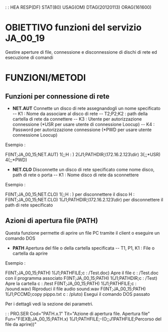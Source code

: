  :  : HEA RESP(DF) STAT(80) USAG(OM) DTAG(20120113) ORAG(161600)
# OBIETTIVO funzioni del servizio JA_00_19

Gestire aperture di file, connessione e disconnessione di dischi di rete ed esecuzione di comandi

# FUNZIONI/METODI

## Funzioni per connessione di rete


- **NET.AUT** Connette un disco di rete assegnandogli un nome specificato
-- K1 :  Nome da associare al disco di rete
-- T2;P2;K2 :  path della cartella di rete da connettere
-- K3 :  Utente per autorizzazione connessione (\*USR per usare utente di connessione Loocup)
-- K4 :  Password per autorizzazione connessione (\*PWD per usare utente connessione Loocup)


Esempio : 

F(INT;JA_00_15;NET.AUT) 1(;;H : ) 2(J1;PATHDIR;\\172.16.2.123\dir) 3(;;\*USR) 4(;;\*PWD)



- **NET.CLO** Disconnette un disco di rete specificato come nome disco, path di rete o porta
-- K1 :  Nome disco di rete da sconnettere


Esempio : 

F(INT;JA_00_15;NET.CLO) 1(;;H : ) per disconnettere il disco H : 
F(INT;JA_00_15;NET.CLO) 1(J1;PATHDIR;\\172.16.2.123\dir) per disconnettere il path di rete specificato



## Azioni di apertura file (PATH)
Questa funzione permette di aprire un file PC tramite il client o eseguire un comando DOS


- **PATH** Apertura del file o della cartella specificata
-- T1, P1, K1 :  File o cartella da aprire


Esempio : 

F(INT;JA_00_15;PATH) 1(J1;PATHFILE;c : /Test.doc)  Apre il file c : /Test.doc con il programma associato
F(INT;JA_00_15;PATH) 1(J1;PATHDIR;c : /Test)  Apre la cartella c : /test
F(INT;JA_00_15;PATH) 1(J1;PATHFILE;c : /sound.wav) Riproduci il file audio sound.wav
F(INT;JA_00_15;PATH) 1(J1;PCCMD;copy pippo.txt c : /pluto) Esegui il comando DOS passato







Per i dettagli vedi la sezione dei parametri.


 :  : PRO.SER Cod="PATH.x.1" Tit="Azione di apertura file. Apertura file" Fun="F(EXB;JA_00_15;PATH.x) 1(J1;PATHFILE;-(O;;J1PATHFILE;Percorso del file da aprire))"

